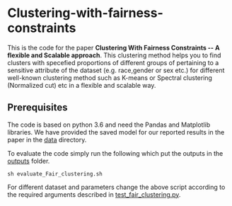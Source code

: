 # Clustering-with-fairness-constraints
This is the code for the paper **Clustering With Fairness Constraints -- A flexible and Scalable approach**. This clustering method helps you to find clusters with specefied proportions of different groups of pertaining to a sensitive attribute of the dataset (e.g. race,gender or sex etc.) for different well-known clustering method such as K-means or Spectral clustering (Normalized cut) etc in a flexible and scalable way.

## Prerequisites

The code is based on python 3.6 and need the Pandas and Matplotlib libraries. We have provided the saved model for our reported results in the paper in the [data](./data) directory.

To evaluate the code simply run the following which put the outputs in the [outputs](./outputs) folder.
```
sh evaluate_Fair_clustering.sh
```
For different dataset and parameters change the above script according to the required arguments described in [test_fair_clustering.py](./test_fair_clustering.py).



